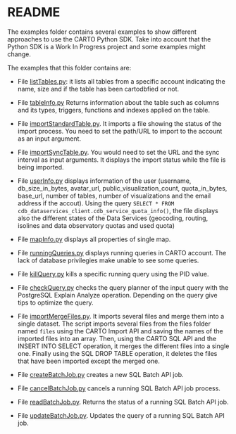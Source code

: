 # README

The examples folder contains several examples to show different approaches to use the CARTO Python SDK.
Take into account that the Python SDK is a Work In Progress project and some examples might change.

The examples that this folder contains are:


- File [listTables.py](https://github.com/CartoDB/carto-python/blob/examples/examples/listTables.py): it lists all tables from a specific account indicating the name, size and if the table has been cartodbfied or not.

- File [tableInfo.py](https://github.com/CartoDB/carto-python/blob/examples/examples/tableInfo.py) Returns information about the table such as columns and its types, triggers, functions and indexes applied on the table.  


- File [importStandardTable.py](https://github.com/CartoDB/carto-python/blob/examples/examples/importStandardTable.py). It imports a file showing the status of the import process. You need to set the path/URL to import to the account as an input argument.

- File [importSyncTable.py](https://github.com/CartoDB/carto-python/blob/examples/examples/importSyncTable.py). You would need to set the URL and the sync interval as input arguments. It displays the import status while the file is being imported.

- File [userInfo.py](https://github.com/CartoDB/carto-python/blob/examples/examples/userInfo.py) displays information of the user (username, db_size_in_bytes, avatar_url, public_visualization_count, quota_in_bytes, base_url, number of tables, number of visualizations and the email address if the accout). Using the query `SELECT * FROM cdb_dataservices_client.cdb_service_quota_info()`, the file displays also the different states of the Data Services (geocoding, routing, isolines and data observatory quotas and used quota)


- File [mapInfo.py](https://github.com/CartoDB/carto-python/blob/examples/examples/mapInfo.py) displays all properties of single map.

- File [runningQueries.py](https://github.com/CartoDB/carto-python/blob/examples/examples/runningQueries.py) displays running queries in CARTO account. The lack of database privilegies make unable to see some queries.

- File [killQuery.py](https://github.com/CartoDB/carto-python/blob/examples/examples/killQuery.py) kills a specific running query using the PID value.

- File [checkQuery.py](https://github.com/CartoDB/carto-python/blob/examples/examples/checkQuery.py) checks the query planner of the input query with the PostgreSQL Explain Analyze operation. Depending on the query give tips to optimize the query.

- File [importMergeFiles.py](https://github.com/CartoDB/carto-python/blob/examples/examples/importMergeFiles.py). It imports several files and merge them into a single dataset. The script imports several files from the files folder named `files` using the CARTO Import API and saving the names of the imported files into an array. Then, using the CARTO SQL API and the INSERT INTO SELECT operation, it merges the different files into a single one. Finally using the SQL DROP TABLE operation, it deletes the files that have been imported except the merged one.

- File [createBatchJob.py](https://github.com/CartoDB/carto-python/blob/examples/examples/createBatchJob.py) creates a new SQL Batch API job.

- File [cancelBatchJob.py](https://github.com/CartoDB/carto-python/blob/examples/examples/cancelBatchJob.py) cancels a running SQL Batch API job process.

- File [readBatchJob.py](https://github.com/CartoDB/carto-python/blob/examples/examples/readBatchJob.py). Returns the status of a running SQL Batch API job.

- File [updateBatchJob.py](https://github.com/CartoDB/carto-python/blob/examples/examples/updateBatchJob.py). Updates the query of a running SQL Batch API job.
